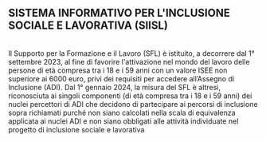 ## SISTEMA INFORMATIVO PER L'INCLUSIONE SOCIALE E LAVORATIVA (SIISL)
<br>
Il Supporto per la Formazione e il Lavoro (SFL) è istituito, a decorrere dal 1° settembre 2023, al fine di favorire l'attivazione nel mondo del 
lavoro delle persone di età compresa tra i 18 e i 59 anni con un valore ISEE non superiore ai 6000 euro, privi dei requisiti per accedere all’Assegno
di Inclusione (ADI). Dal 1° gennaio 2024, la misura del SFL è altresì, riconosciuta ai singoli componenti (di età compresa tra i 18 e i 59 anni) dei 
nuclei percettori di ADI che decidono di partecipare ai percorsi di inclusione sopra richiamati purché non siano calcolati nella scala di equivalenza
applicata ai nuclei ADI e non siano obbligati alle attività individuate nel progetto di inclusione sociale e lavorativa
